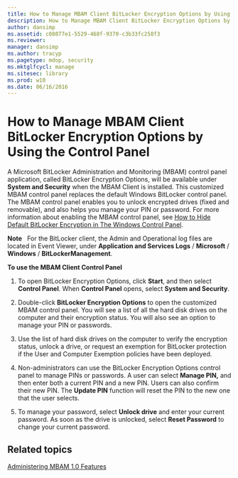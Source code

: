 ```yaml
---
title: How to Manage MBAM Client BitLocker Encryption Options by Using the Control Panel
description: How to Manage MBAM Client BitLocker Encryption Options by Using the Control Panel
author: dansimp
ms.assetid: c08077e1-5529-468f-9370-c3b33fc258f3
ms.reviewer: 
manager: dansimp
ms.author: tracyp
ms.pagetype: mdop, security
ms.mktglfcycl: manage
ms.sitesec: library
ms.prod: w10
ms.date: 06/16/2016
---
```



# How to Manage MBAM Client BitLocker Encryption Options by Using the Control Panel


A Microsoft BitLocker Administration and Monitoring (MBAM) control panel application, called BitLocker Encryption Options, will be available under **System and Security** when the MBAM Client is installed. This customized MBAM control panel replaces the default Windows BitLocker control panel. The MBAM control panel enables you to unlock encrypted drives (fixed and removable), and also helps you manage your PIN or password. For more information about enabling the MBAM control panel, see [How to Hide Default BitLocker Encryption in The Windows Control Panel](how-to-hide-default-bitlocker-encryption-in-the-windows-control-panel.md).

**Note**  
For the BitLocker client, the Admin and Operational log files are located in Event Viewer, under **Application and Services Logs** / **Microsoft** / **Windows** / **BitLockerManagement**.

 

**To use the MBAM Client Control Panel**

1.  To open BitLocker Encryption Options, click **Start**, and then select **Control Panel**. When **Control Panel** opens, select **System and Security**.

2.  Double-click **BitLocker Encryption Options** to open the customized MBAM control panel. You will see a list of all the hard disk drives on the computer and their encryption status. You will also see an option to manage your PIN or passwords.

3.  Use the list of hard disk drives on the computer to verify the encryption status, unlock a drive, or request an exemption for BitLocker protection if the User and Computer Exemption policies have been deployed.

4.  Non-administrators can use the BitLocker Encryption Options control panel to manage PINs or passwords. A user can select **Manage PIN,** and then enter both a current PIN and a new PIN. Users can also confirm their new PIN. The **Update PIN** function will reset the PIN to the new one that the user selects.

5.  To manage your password, select **Unlock drive** and enter your current password. As soon as the drive is unlocked, select **Reset Password** to change your current password.

## Related topics


[Administering MBAM 1.0 Features](administering-mbam-10-features.md)

 

 





